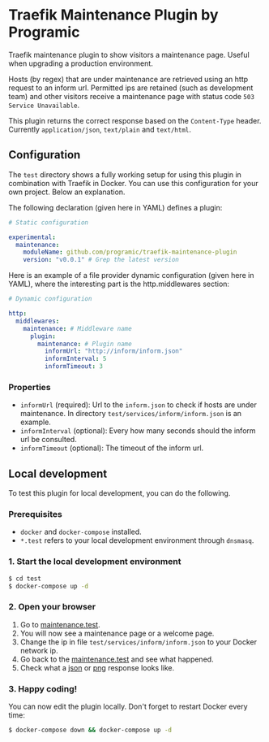 # Traefik Maintenance Plugin by Programic

Traefik maintenance plugin to show visitors a maintenance page. Useful when upgrading a production environment. 

Hosts (by regex) that are under maintenance are retrieved using an http request to an inform url. Permitted ips are retained (such as development team) and other visitors receive a maintenance page with status code `503 Service Unavailable`.

This plugin returns the correct response based on the `Content-Type` header. Currently `application/json`, `text/plain` and `text/html`.

## Configuration

The `test` directory shows a fully working setup for using this plugin in combination with Traefik in Docker. You can use this configuration for your own project. Below an explanation.

The following declaration (given here in YAML) defines a plugin:

```yaml
# Static configuration

experimental:
  maintenance:
    moduleName: github.com/programic/traefik-maintenance-plugin
    version: "v0.0.1" # Grep the latest version 

```

Here is an example of a file provider dynamic configuration (given here in YAML), where the interesting part is the http.middlewares section:

```yaml
# Dynamic configuration

http:
  middlewares:
    maintenance: # Middleware name
      plugin:
        maintenance: # Plugin name
          informUrl: "http://inform/inform.json"
          informInterval: 5
          informTimeout: 3
```

### Properties

- `informUrl` (required): Url to the `inform.json` to check if hosts are under maintenance. In directory `test/services/inform/inform.json` is an example.
- `informInterval` (optional): Every how many seconds should the inform url be consulted.
- `informTimeout` (optional): The timeout of the inform url.

## Local development

To test this plugin for local development, you can do the following.

### Prerequisites

- `docker` and `docker-compose` installed.
- `*.test` refers to your local development environment through `dnsmasq`.

### 1. Start the local development environment

```bash
$ cd test
$ docker-compose up -d
```

### 2. Open your browser

1. Go to [maintenance.test](http://maintenance.test). 
2. You will now see a maintenance page or a welcome page.
3. Change the ip in file `test/services/inform/inform.json` to your Docker network ip.
4. Go back to the [maintenance.test](http://maintenance.test) and see what happened.
5. Check what a [json](http://maintenance.test/test.json) or [png](http://maintenance.test/test.png) response looks like.

### 3. Happy coding!

You can now edit the plugin locally. Don't forget to restart Docker every time:

```bash
$ docker-compose down && docker-compose up -d
```